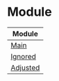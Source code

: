 

# Module

| Module |
| ------ |
| [Main](https://github.com/samwhelp/anduinos-iso-builder-remix-prototype-lxqt-with-kwin/blob/main/helper/docs/module/module-main.md) |
| [Ignored](https://github.com/samwhelp/anduinos-iso-builder-remix-prototype-lxqt-with-kwin/blob/main/helper/docs/module/module-ignored.md) |
| [Adjusted](https://github.com/samwhelp/anduinos-iso-builder-remix-prototype-lxqt-with-kwin/blob/main/helper/docs/module/module-adjusted.md) |
